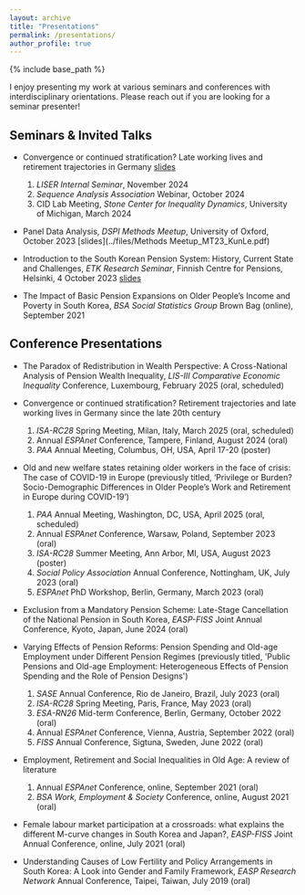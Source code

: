 ```yaml
---
layout: archive
title: "Presentations"
permalink: /presentations/
author_profile: true
---
```


{% include base_path %}

I enjoy presenting my work at various seminars and conferences with interdisciplinary orientations. Please reach out if you are looking for a seminar presenter!

## Seminars & Invited Talks

* Convergence or continued stratification? Late working lives and retirement trajectories in Germany [slides](../files/LISER_Nov24_KunLee.pdf)  
  1) *LISER Internal Seminar*, November 2024  
  2) *Sequence Analysis Association* Webinar, October 2024  
  3) CID Lab Meeting, *Stone Center for Inequality Dynamics*, University of Michigan, March 2024

* Panel Data Analysis, *DSPI Methods Meetup*, University of Oxford, October 2023 [slides](../files/Methods Meetup_MT23_KunLe.pdf)

* Introduction to the South Korean Pension System: History, Current State and Challenges, *ETK Research Seminar*, Finnish Centre for Pensions, Helsinki, 4 October 2023 [slides](../files/ETK_Seminar.pdf)

* The Impact of Basic Pension Expansions on Older People’s Income and Poverty in South Korea, *BSA Social Statistics Group* Brown Bag (online), September 2021


## Conference Presentations
* The Paradox of Redistribution in Wealth Perspective: A Cross-National Analysis of Pension Wealth Inequality, *LIS-III Comparative Economic Inequality* Conference, Luxembourg, February 2025 (oral, scheduled)

* Convergence or continued stratification? Retirement trajectories and late working lives in Germany since the late 20th century  
  1) *ISA-RC28* Spring Meeting, Milan, Italy, March 2025 (oral, scheduled)  
  2) Annual *ESPAnet* Conference, Tampere, Finland, August 2024 (oral)  
  3) *PAA* Annual Meeting, Columbus, OH, USA, April 17-20 (poster)  
  
* Old and new welfare states retaining older workers in the face of crisis: The case of COVID-19 in Europe (previously titled, ‘Privilege or Burden? Socio-Demographic Differences in Older People’s Work and Retirement in Europe during COVID-19’)  
  1) *PAA* Annual Meeting, Washington, DC, USA, April 2025 (oral, scheduled)  
  2) Annual *ESPAnet* Conference, Warsaw, Poland, September 2023 (oral)  
  3) *ISA-RC28* Summer Meeting, Ann Arbor, MI, USA, August 2023 (poster)  
  4) *Social Policy Association* Annual Conference, Nottingham, UK, July 2023 (oral)  
  5) *ESPAnet* PhD Workshop, Berlin, Germany, March 2023 (oral)  
  
* Exclusion from a Mandatory Pension Scheme: Late-Stage Cancellation of the National Pension in South Korea, *EASP-FISS* Joint Annual Conference, Kyoto, Japan, June 2024 (oral)
  
* Varying Effects of Pension Reforms: Pension Spending and Old-age Employment under Different Pension Regimes (previously titled, 'Public Pensions and Old-age Employment: Heterogeneous Effects of Pension Spending and the Role of Pension Designs')  
  1) *SASE* Annual Conference, Rio de Janeiro, Brazil, July 2023 (oral)  
  2) *ISA-RC28* Spring Meeting, Paris, France, May 2023 (oral)  
  3) *ESA-RN26* Mid-term Conference, Berlin, Germany, October 2022 (oral)  
  4) Annual *ESPAnet* Conference, Vienna, Austria, September 2022 (oral)  
  5) *FISS* Annual Conference, Sigtuna, Sweden, June 2022 (oral)  

* Employment, Retirement and Social Inequalities in Old Age: A review of literature  
  1) Annual *ESPAnet* Conference, online, September 2021 (oral)  
  2) *BSA Work, Employment & Society* Conference, online, August 2021 (oral)  

* Female labour market participation at a crossroads: what explains the different M-curve changes in South Korea and Japan?, *EASP-FISS* Joint Annual Conference, online, July 2021 (oral)
  
* Understanding Causes of Low Fertility and Policy Arrangements in South Korea: A Look into Gender and Family Framework, *EASP Research Network* Annual Conference, Taipei, Taiwan, July 2019 (oral)


